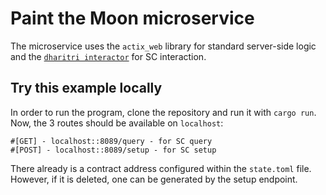 # Paint the Moon microservice

The microservice uses the `actix_web` library for standard server-side logic and the [`dharitri interactor`](https://docs.dharitri.org/developers/meta/interactor/interactors-overview/) for SC interaction. 

## Try this example locally

In order to run the program, clone the repository and run it with `cargo run`.
Now, the 3 routes should be available on `localhost`:
```
#[GET] - localhost::8089/query - for SC query
#[POST] - localhost::8089/setup - for SC setup
```

There already is a contract address configured within the `state.toml` file.
However, if it is deleted, one can be generated by the setup endpoint.